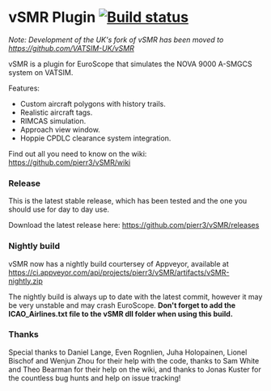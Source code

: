 # vSMR Plugin [![Build status](https://ci.appveyor.com/api/projects/status/0ebifm90mrmmatew?svg=true)](https://ci.appveyor.com/project/pierr3/vsmr)

*Note: Development of the UK's fork of vSMR has been moved to https://github.com/VATSIM-UK/vSMR*

vSMR is a plugin for EuroScope that simulates the NOVA 9000 A-SMGCS system on VATSIM.

Features:
* Custom aircraft polygons with history trails.
* Realistic aircraft tags.
* RIMCAS simulation.
* Approach view window.
* Hoppie CPDLC clearance system integration.

Find out all you need to know on the wiki: <https://github.com/pierr3/vSMR/wiki>

### Release

This is the latest stable release, which has been tested and the one you should use for day to day use.

Download the latest release here: <https://github.com/pierr3/vSMR/releases>

### Nightly build

vSMR now has a nightly build courtersey of Appveyor, available at <https://ci.appveyor.com/api/projects/pierr3/vSMR/artifacts/vSMR-nightly.zip>

The nightly build is always up to date with the latest commit, however it may be very unstable and may crash EuroScope. **Don't forget to add the ICAO_Airlines.txt file to the vSMR dll folder when using this build.**


### Thanks

Special thanks to Daniel Lange, Even Rognlien, Juha Holopainen, Lionel Bischof and Wenjun Zhou for their help with the code, thanks to Sam White and Theo Bearman for their help on the wiki, and thanks to Jonas Kuster for the countless bug hunts and help on issue tracking!
